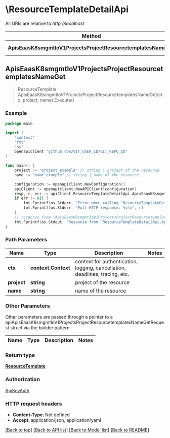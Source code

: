 # \ResourceTemplateDetailApi

All URIs are relative to *http://localhost*

Method | HTTP request | Description
------------- | ------------- | -------------
[**ApisEaasK8smgmtIoV1ProjectsProjectResourcetemplatesNameGet**](ResourceTemplateDetailApi.md#ApisEaasK8smgmtIoV1ProjectsProjectResourcetemplatesNameGet) | **Get** /apis/eaas.k8smgmt.io/v1/projects/{project}/resourcetemplates/{name} | 



## ApisEaasK8smgmtIoV1ProjectsProjectResourcetemplatesNameGet

> ResourceTemplate ApisEaasK8smgmtIoV1ProjectsProjectResourcetemplatesNameGet(ctx, project, name).Execute()





### Example

```go
package main

import (
    "context"
    "fmt"
    "os"
    openapiclient "github.com/GIT_USER_ID/GIT_REPO_ID"
)

func main() {
    project := "project_example" // string | project of the resource
    name := "name_example" // string | name of the resource

    configuration := openapiclient.NewConfiguration()
    apiClient := openapiclient.NewAPIClient(configuration)
    resp, r, err := apiClient.ResourceTemplateDetailApi.ApisEaasK8smgmtIoV1ProjectsProjectResourcetemplatesNameGet(context.Background(), project, name).Execute()
    if err != nil {
        fmt.Fprintf(os.Stderr, "Error when calling `ResourceTemplateDetailApi.ApisEaasK8smgmtIoV1ProjectsProjectResourcetemplatesNameGet``: %v\n", err)
        fmt.Fprintf(os.Stderr, "Full HTTP response: %v\n", r)
    }
    // response from `ApisEaasK8smgmtIoV1ProjectsProjectResourcetemplatesNameGet`: ResourceTemplate
    fmt.Fprintf(os.Stdout, "Response from `ResourceTemplateDetailApi.ApisEaasK8smgmtIoV1ProjectsProjectResourcetemplatesNameGet`: %v\n", resp)
}
```

### Path Parameters


Name | Type | Description  | Notes
------------- | ------------- | ------------- | -------------
**ctx** | **context.Context** | context for authentication, logging, cancellation, deadlines, tracing, etc.
**project** | **string** | project of the resource | 
**name** | **string** | name of the resource | 

### Other Parameters

Other parameters are passed through a pointer to a apiApisEaasK8smgmtIoV1ProjectsProjectResourcetemplatesNameGetRequest struct via the builder pattern


Name | Type | Description  | Notes
------------- | ------------- | ------------- | -------------



### Return type

[**ResourceTemplate**](ResourceTemplate.md)

### Authorization

[ApiKeyAuth](../README.md#ApiKeyAuth)

### HTTP request headers

- **Content-Type**: Not defined
- **Accept**: application/json, application/yaml

[[Back to top]](#) [[Back to API list]](../README.md#documentation-for-api-endpoints)
[[Back to Model list]](../README.md#documentation-for-models)
[[Back to README]](../README.md)


